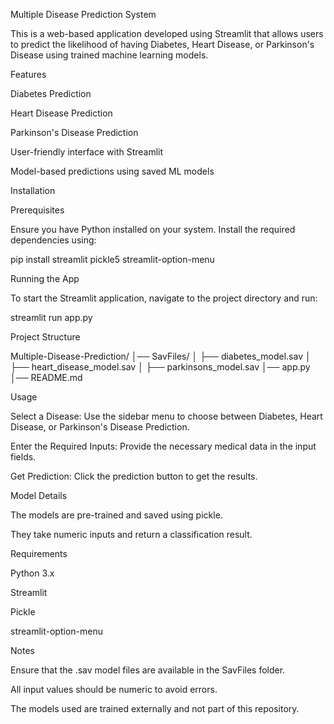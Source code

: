 Multiple Disease Prediction System

This is a web-based application developed using Streamlit that allows users to predict the likelihood of having Diabetes, Heart Disease, or Parkinson's Disease using trained machine learning models.

Features

Diabetes Prediction

Heart Disease Prediction

Parkinson's Disease Prediction

User-friendly interface with Streamlit

Model-based predictions using saved ML models

Installation

Prerequisites

Ensure you have Python installed on your system. Install the required dependencies using:

pip install streamlit pickle5 streamlit-option-menu

Running the App

To start the Streamlit application, navigate to the project directory and run:

streamlit run app.py

Project Structure

Multiple-Disease-Prediction/
│── SavFiles/
│   ├── diabetes_model.sav
│   ├── heart_disease_model.sav
│   ├── parkinsons_model.sav
│── app.py
│── README.md

Usage

Select a Disease: Use the sidebar menu to choose between Diabetes, Heart Disease, or Parkinson's Disease Prediction.

Enter the Required Inputs: Provide the necessary medical data in the input fields.

Get Prediction: Click the prediction button to get the results.

Model Details

The models are pre-trained and saved using pickle.

They take numeric inputs and return a classification result.

Requirements

Python 3.x

Streamlit

Pickle

streamlit-option-menu

Notes

Ensure that the .sav model files are available in the SavFiles folder.

All input values should be numeric to avoid errors.

The models used are trained externally and not part of this repository.
